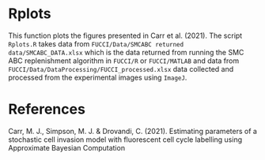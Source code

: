 # Rplots

This function plots the figures presented in Carr et al. (2021). The script `Rplots.R` takes data from 
`FUCCI/Data/SMCABC returned data/SMCABC_DATA.xlsx` which is the data returned from running the SMC ABC 
replenishment algorithm in `FUCCI/R` or `FUCCI/MATLAB` and data from `FUCCI/Data/DataProcessing/FUCCI_processed.xlsx` 
data collected and processed from the experimental images using `ImageJ`. 

# References

Carr, M. J., Simpson, M. J. & Drovandi, C. (2021). Estimating parameters of a stochastic cell invasion model with 
fluorescent cell cycle labelling using Approximate Bayesian Computation
